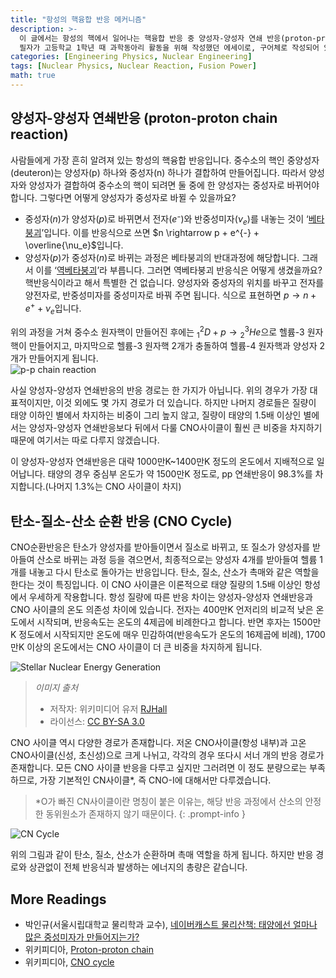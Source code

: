 ```yaml
---
title: "항성의 핵융합 반응 메커니즘"
description: >-
  이 글에서는 항성의 핵에서 일어나는 핵융합 반응 중 양성자-양성자 연쇄 반응(proton-proton chain reaction)과 탄소-질소-산소 순환 반응(CNO cycle)을 소개한다.
  필자가 고등학교 1학년 때 과학동아리 활동을 위해 작성했던 에세이로, 구어체로 작성되어 있고 내용 서술이 빈약하거나 일부 부정확할 수도 있으나 아카이빙 목적으로 당시 원문 그대로 업로드하였음을 밝힌다.
categories: [Engineering Physics, Nuclear Engineering]
tags: [Nuclear Physics, Nuclear Reaction, Fusion Power]
math: true
---
```


## 양성자-양성자 연쇄반응 (proton-proton chain reaction)
사람들에게 가장 흔히 알려져 있는 항성의 핵융합 반응입니다. 중수소의 핵인 중양성자(deuteron)는 양성자(p) 하나와 중성자(n) 하나가 결합하여 만들어집니다. 따라서 양성자와 양성자가 결합하여 중수소의 핵이 되려면 둘 중에 한 양성자는 중성자로 바뀌어야 합니다. 그렇다면 어떻게 양성자가 중성자로 바뀔 수 있을까요?

- 중성자($n$)가 양성자($p$)로 바뀌면서 전자($e⁻$)와 반중성미자($\nu_e$)를 내놓는 것이 ‘[베타붕괴](/posts/Nuclear-Stability-and-Radioactive-Decay/#negative-beta-decay-beta--decay)’입니다. 이를 반응식으로 쓰면 $n \rightarrow p + e^{-} + \overline{\nu_e}$입니다. 
- 양성자($p$)가 중성자($n$)로 바뀌는 과정은 베타붕괴의 반대과정에 해당합니다. 그래서 이를 ‘[역베타붕괴](/posts/Nuclear-Stability-and-Radioactive-Decay/#positive-beta-decay-beta-decay)’라 부릅니다. 그러면 역베타붕괴 반응식은 어떻게 생겼을까요? 핵반응식이라고 해서 특별한 건 없습니다. 양성자와 중성자의 위치를 바꾸고 전자를 양전자로, 반중성미자를 중성미자로 바꿔 주면 됩니다. 식으로 표현하면 $p \rightarrow n + e^{+} + \nu_e$입니다.

위의 과정을 거쳐 중수소 원자핵이 만들어진 후에는 $^2_1D + p \rightarrow {^3_2He}$으로 헬륨-3 원자핵이 만들어지고, 마지막으로 헬륨-3 원자핵 2개가 충돌하여 헬륨-4 원자핵과 양성자 2개가 만들어지게 됩니다.  
![p-p chain reaction](https://upload.wikimedia.org/wikipedia/commons/8/85/Fusion_in_the_Sun.svg)

사실 양성자-양성자 연쇄반응의 반응 경로는 한 가지가 아닙니다. 위의 경우가 가장 대표적이지만, 이것 외에도 몇 가지 경로가 더 있습니다. 하지만 나머지 경로들은 질량이 태양 이하인 별에서 차지하는 비중이 그리 높지 않고, 질량이 태양의 1.5배 이상인 별에서는 양성자-양성자 연쇄반응보다 뒤에서 다룰 CNO사이클이 훨씬 큰 비중을 차지하기 때문에 여기서는 따로 다루지 않겠습니다.

이 양성자-양성자 연쇄반응은 대략 1000만K~1400만K 정도의 온도에서 지배적으로 일어납니다. 태양의 경우 중심부 온도가 약 1500만K 정도로, pp 연쇄반응이 98.3%를 차지합니다.(나머지 1.3%는 CNO 사이클이 차지)

## 탄소-질소-산소 순환 반응 (CNO Cycle)
CNO순환반응은 탄소가 양성자를 받아들이면서 질소로 바뀌고, 또 질소가 양성자를 받아들여 산소로 바뀌는 과정 등을 겪으면서, 최종적으로는 양성자 4개를 받아들여 헬륨 1개를 내놓고 다시 탄소로 돌아가는 반응입니다. 탄소, 질소, 산소가 촉매와 같은 역할을 한다는 것이 특징입니다. 이 CNO 사이클은 이론적으로 태양 질량의 1.5배 이상인 항성에서 우세하게 작용합니다. 항성 질량에 따른 반응 차이는 양성자-양성자 연쇄반응과 CNO 사이클의 온도 의존성 차이에 있습니다. 전자는 400만K 언저리의 비교적 낮은 온도에서 시작되며, 반응속도는 온도의 4제곱에 비례한다고 합니다. 반면 후자는 1500만K 정도에서 시작되지만 온도에 매우 민감하여(반응속도가 온도의 16제곱에 비례), 1700만K 이상의 온도에서는 CNO 사이클이 더 큰 비중을 차지하게 됩니다.

![Stellar Nuclear Energy Generation](https://upload.wikimedia.org/wikipedia/commons/5/5b/Nuclear_energy_generation.svg)
> *이미지 출처*
> - 저작자: 위키미디어 유저 [RJHall](https://commons.wikimedia.org/wiki/User:RJHall)
> - 라이선스: [CC BY-SA 3.0](https://creativecommons.org/licenses/by-sa/3.0/)

CNO 사이클 역시 다양한 경로가 존재합니다. 저온 CNO사이클(항성 내부)과 고온 CNO사이클(신성, 초신성)으로 크게 나뉘고, 각각의 경우 또다시 서너 개의 반응 경로가 존재합니다. 모든 CNO 사이클 반응을 다루고 싶지만 그러려면 이 정도 분량으로는 부족하므로, 가장 기본적인 CN사이클*, 즉 CNO-I에 대해서만 다루겠습니다.

> *O가 빠진 CN사이클이란 명칭이 붙은 이유는, 해당 반응 과정에서 산소의 안정한 동위원소가 존재하지 않기 때문이다.
{: .prompt-info }

![CN Cycle](https://upload.wikimedia.org/wikipedia/commons/2/21/CNO_Cycle.svg)

위의 그림과 같이 탄소, 질소, 산소가 순환하며 촉매 역할을 하게 됩니다. 하지만 반응 경로와 상관없이 전체 반응식과 발생하는 에너지의 총량은 같습니다.

## More Readings
- 박인규(서울시립대학교 물리학과 교수), [네이버캐스트 물리산책: 태양에선 얼마나 많은 중성미자가 만들어지는가?](https://terms.naver.com/entry.naver?docId=4125519&cid=58941&categoryId=58960)
- 위키피디아, [Proton-proton chain](https://en.wikipedia.org/wiki/Proton%E2%80%93proton_chain)
- 위키피디아, [CNO cycle](https://en.wikipedia.org/wiki/CNO_cycle)
